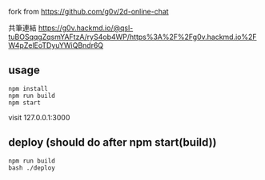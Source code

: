 fork from https://github.com/g0v/2d-online-chat

共筆連結 https://g0v.hackmd.io/@qsl-tuBOSqqgZqsmYAFtzA/ryS4ob4WP/https%3A%2F%2Fg0v.hackmd.io%2FW4pZelEoTDyuYWiQBndr6Q
## usage
```
npm install
npm run build
npm start
```
visit 127.0.0.1:3000

## deploy (should do after npm start(build))
```
npm run build
bash ./deploy
```
